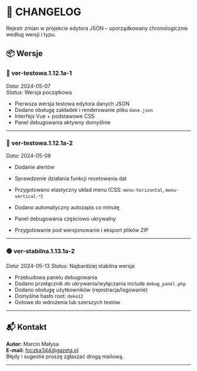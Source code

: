 # 📜 CHANGELOG

Rejestr zmian w projekcie edytora JSON – uporządkowany chronologicznie według wersji i typu.


## 📦 Wersje

### 🔹 ver-testowa.1.12.1a-1  
_Data:_ 2024-05-07  
_Status:_ Wersja początkowa  
- Pierwsza wersja testowa edytora danych JSON
- Dodano obsługę zakładek i renderowanie pliku `dane.json`
- Interfejs Vue + podstawowe CSS
- Panel debugowania aktywny domyślnie

---

### 🔹 ver-testowa.1.12.1a-2  
_Data:_ 2024-05-08  
- Dodanie alertów
- Sprawdzenie działania funkcji resetowania dat
- Przygotowano elastyczny układ menu (CSS: `menu-horizontal`, `menu-vertical-*`)

- Dodano automatyczny autozapis co minutę
- Panel debugowania częściowo ukrywalny
- Przygotowanie pod wersjonowanie i eksport plików ZIP

---

### 🟢 ver-stabilna.1.13.1a-2
_Data:_ 2024-05-13
_Status:_ Najbardziej stabilna wersja
- Przebudowa panelu debugowania
- Dodano przełącznik do ukrywania/wyłączania include `debug_panel.php`
- Dodano obsługę użytkowników (rejestracja/logowanie)
- Domyślne hasło root: `deko12`
- Gotowe do wdrożenia lub szerszych testów

---

## 📬 Kontakt

**Autor:** Marcin Małysa  
**E-mail:** foczka344@gazeta.pl  
Błędy i sugestie proszę zgłaszać drogą mailową.

---
